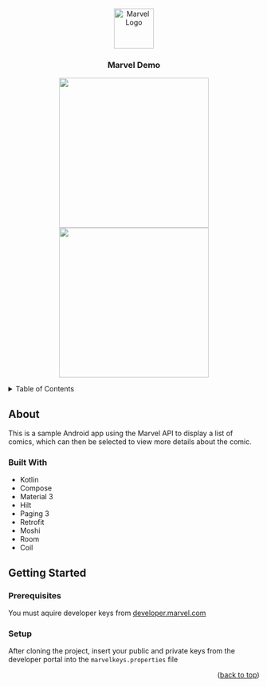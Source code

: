 <a name="readme-top"></a>

<!-- PROJECT LOGO -->
<br />
<div align="center">
  <a href="https://github.com/zachpepsin/MarvelDemo">
    <img src="https://github.com/zachpepsin/MarvelDemo/assets/6786291/085ff4e2-12e6-4c1b-8b18-61f5c18de236" alt="Marvel Logo" width="80" height="80">
  </a>

  <h3 align="center">Marvel Demo</h3>

  <p float="left">
    <img src="https://github.com/zachpepsin/MarvelDemo/assets/6786291/80368933-0c9f-47ca-a293-0c317d4917d1"  hspace="20" width="300" />
    <img src="https://github.com/zachpepsin/MarvelDemo/assets/6786291/1e2f234d-570d-402f-949a-d1c0709bfc40"  hspace="20" width="300" />
  </p>
</div>


<!-- TABLE OF CONTENTS -->
<details>
  <summary>Table of Contents</summary>
  <ol>
    <li>
      <a href="#about">About</a>
      <ul>
        <li><a href="#built-with">Built With</a></li>
      </ul>
    </li>
    <li>
      <a href="#getting-started">Getting Started</a>
      <ul>
        <li><a href="#prerequisites">Prerequisites</a></li>
        <li><a href="#setup">Setup</a></li>
      </ul>
    </li>
  </ol>
</details>

<!-- ABOUT THE PROJECT -->
## About

This is a sample Android app using the Marvel API to display a list of comics, which can then be selected to view more details about the comic.

### Built With

* Kotlin
* Compose
* Material 3
* Hilt
* Paging 3
* Retrofit
* Moshi
* Room
* Coil

<!-- GETTING STARTED -->
## Getting Started

### Prerequisites

You must aquire developer keys from [developer.marvel.com](https://developer.marvel.com)

### Setup

After cloning the project, insert your public and private keys from the developer portal into the `marvelkeys.properties` file

<p align="right">(<a href="#readme-top">back to top</a>)</p>
